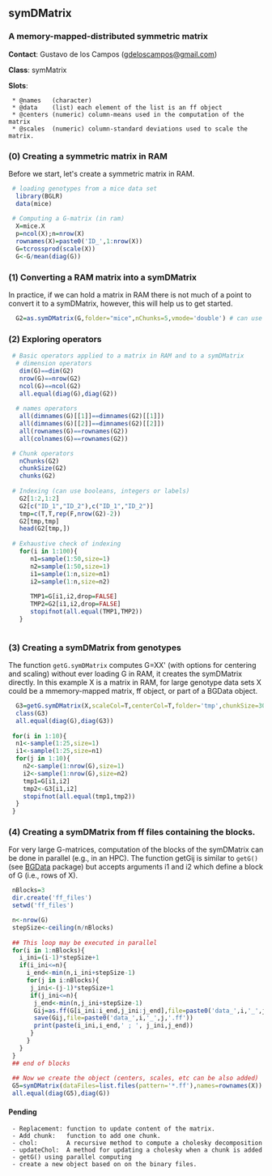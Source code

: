 ## symDMatrix

### A memory-mapped-distributed symmetric matrix

**Contact**: Gustavo de los Campos (gdeloscampos@gmail.com)

**Class**: symMatrix 

**Slots**:

     * @names   (character)
     * @data    (list) each element of the list is an ff object
     * @centers (numeric) column-means used in the computation of the matrix
     * @scales  (numeric) column-standard deviations used to scale the matrix.

### (0) Creating a symmetric matrix in RAM

Before we start, let's create a symmetric matrix in RAM.

```R
 # loading genotypes from a mice data set
  library(BGLR)
  data(mice)
 
 # Computing a G-matrix (in ram)
  X=mice.X
  p=ncol(X);n=nrow(X)
  rownames(X)=paste0('ID_',1:nrow(X))
  G=tcrossprod(scale(X))
  G<-G/mean(diag(G))
```  

### (1) Converting a RAM matrix into a symDMatrix

In practice, if we can hold a matrix in RAM there is not much of a point to convert it to a symDMatrix, however, this will help us to get started.

```R
  G2=as.symDMatrix(G,folder="mice",nChunks=5,vmode='double') # can use single for lighter files.
```

### (2) Exploring operators
```R
 # Basic operators applied to a matrix in RAM and to a symDMatrix
  # dimension operators
   dim(G)==dim(G2)
   nrow(G)==nrow(G2)
   ncol(G)==ncol(G2)
   all.equal(diag(G),diag(G2))
     
  # names operators
   all(dimnames(G)[[1]]==dimnames(G2)[[1]])
   all(dimnames(G)[[2]]==dimnames(G2)[[2]])
   all(rownames(G)==rownames(G2))
   all(colnames(G)==rownames(G2))

 # Chunk operators
   nChunks(G2)
   chunkSize(G2)
   chunks(G2)
  
 # Indexing (can use booleans, integers or labels)
   G2[1:2,1:2]
   G2[c("ID_1","ID_2"),c("ID_1","ID_2")]
   tmp=c(T,T,rep(F,nrow(G2)-2))
   G2[tmp,tmp]
   head(G2[tmp,])
  
 # Exhaustive check of indexing
   for(i in 1:100){
   	  n1=sample(1:50,size=1)
   	  n2=sample(1:50,size=1)
   	  i1=sample(1:n,size=n1)
   	  i2=sample(1:n,size=n2)
   	  
   	  TMP1=G[i1,i2,drop=FALSE]
   	  TMP2=G2[i1,i2,drop=FALSE]
   	  stopifnot(all.equal(TMP1,TMP2))
   }
   
```
### (3) Creating a symDMatrix from genotypes

The function ```getG.symDMatrix``` computes G=XX' (with options for centering and scaling) without ever loading G in RAM, it creates the symDMatrix directly. In this example X is a matrix in RAM, for large genotype data sets X could be a mmemory-mapped matrix, ff object, or part of a BGData object.

```R
  G3=getG.symDMatrix(X,scaleCol=T,centerCol=T,folder='tmp',chunkSize=300,mc.cores=6,vmode='double')
  class(G3)
  all.equal(diag(G),diag(G3))
  
 for(i in 1:10){ 
  n1<-sample(1:25,size=1)
  i1<-sample(1:25,size=n1)
  for(j in 1:10){
    n2<-sample(1:nrow(G),size=1)
    i2<-sample(1:nrow(G),size=n2)
    tmp1=G[i1,i2]
    tmp2<-G3[i1,i2]
    stopifnot(all.equal(tmp1,tmp2))
  }
 }

```
### (4) Creating a symDMatrix from ff files containing the blocks.

For very large G-matrices, computation of the blocks of the symDMatrix can be done in parallel (e.g., in an HPC). The function getGij is similar to `getG()` (see [BGData](https://github.com/quantgen/bgdata) package) but accepts arguments i1 and i2 which define a block of G (i.e., rows of X).

```R
 nBlocks=3
 dir.create('ff_files')
 setwd('ff_files')

 n<-nrow(G)
 stepSize<-ceiling(n/nBlocks)
 
 ## This loop may be executed in parallel
 for(i in 1:nBlocks){
   i_ini=(i-1)*stepSize+1
   if(i_ini<=n){
     i_end<-min(n,i_ini+stepSize-1)
     for(j in i:nBlocks){
      j_ini<-(j-1)*stepSize+1
      if(j_ini<=n){
       j_end<-min(n,j_ini+stepSize-1)
       Gij=as.ff(G[i_ini:i_end,j_ini:j_end],file=paste0('data_',i,'_',j,'.bin'),vmode='double')
       save(Gij,file=paste0('data_',i,'_',j,'.ff'))
       print(paste(i_ini,i_end,' ; ', j_ini,j_end))
      }
     }
   }
 }
 ## end of blocks
 
 ## Now we create the object (centers, scales, etc can be also added)
 G5=symDMatrix(dataFiles=list.files(pattern='*.ff'),names=rownames(X))
 all.equal(diag(G5),diag(G))
```



#### Pending

     - Replacement: function to update content of the matrix.
     - Add chunk:   function to add one chunk.
     - chol:        A recursive method to compute a cholesky decomposition
     - updateChol:  A method for updating a cholesky when a chunk is added
     - getG() using parallel computing
     - create a new object based on on the binary files.
     
     

